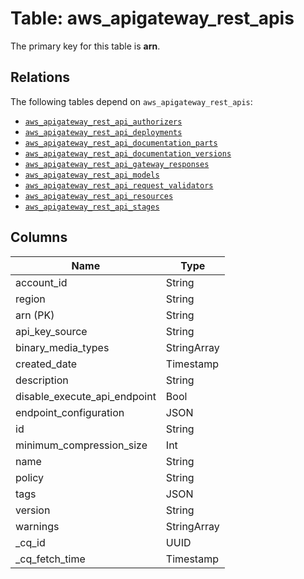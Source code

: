 # Table: aws_apigateway_rest_apis


The primary key for this table is **arn**.

## Relations
The following tables depend on `aws_apigateway_rest_apis`:
  - [`aws_apigateway_rest_api_authorizers`](aws_apigateway_rest_api_authorizers.md)
  - [`aws_apigateway_rest_api_deployments`](aws_apigateway_rest_api_deployments.md)
  - [`aws_apigateway_rest_api_documentation_parts`](aws_apigateway_rest_api_documentation_parts.md)
  - [`aws_apigateway_rest_api_documentation_versions`](aws_apigateway_rest_api_documentation_versions.md)
  - [`aws_apigateway_rest_api_gateway_responses`](aws_apigateway_rest_api_gateway_responses.md)
  - [`aws_apigateway_rest_api_models`](aws_apigateway_rest_api_models.md)
  - [`aws_apigateway_rest_api_request_validators`](aws_apigateway_rest_api_request_validators.md)
  - [`aws_apigateway_rest_api_resources`](aws_apigateway_rest_api_resources.md)
  - [`aws_apigateway_rest_api_stages`](aws_apigateway_rest_api_stages.md)

## Columns
| Name          | Type          |
| ------------- | ------------- |
|account_id|String|
|region|String|
|arn (PK)|String|
|api_key_source|String|
|binary_media_types|StringArray|
|created_date|Timestamp|
|description|String|
|disable_execute_api_endpoint|Bool|
|endpoint_configuration|JSON|
|id|String|
|minimum_compression_size|Int|
|name|String|
|policy|String|
|tags|JSON|
|version|String|
|warnings|StringArray|
|_cq_id|UUID|
|_cq_fetch_time|Timestamp|